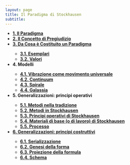 ```yaml
---
layout: page
title: Il Paradigma di Stockhausen
subtitle:
---
```


<div style="text-align:left;">
<ul>
  <li><a href="https://velitch.github.io/velitch/2021-11-02-01_00_il_paradigma/"><b>1. Il Paradigma</b></a></li>
  <li><a href="https://velitch.github.io/velitch/2021-11-02-02_00_il_concetto_di_pregiudizio/"><b>2. Il Concetto di Pregiudizio</b></a></li>
  <li><a href="https://velitch.github.io/velitch/2021-11-02-03_00_da_cosa_è_costituito_un_paradigma/"><b>3. Da Cosa è Costituito un Paradigma</b></a></li>
  <ul>
    <li><a href="https://velitch.github.io/velitch/2021-11-02-03_01_esemplari/"><b>3.1. Esemplari</b></a></li>
    <li><a href="https://velitch.github.io/velitch/2021-11-02-03_02_valori/"><b>3.2. Valori</b></a></li>
</ul>
  <li><b>4. Modelli</b></li>
  <ul>  
  <li><a href="https://velitch.github.io/velitch/2021-11-02-04_01_vibrazione_come_modello_universale/"><b>4.1. Vibrazione come movimento universale</b></a></li>
  <li><a href=https://velitch.github.io/velitch/2021-11-02-04_02_continuum/"><b>4.2. Continuum</b></a></li>
  <li><a href="https://velitch.github.io/velitch/2021-11-02-04_03_spirale/"><b>4.3. Spirale</b></a></li>
  <li><a href="https://velitch.github.io/velitch/2021-11-02-04_04_galassia/"><b>4.4. Galassia</b></a></li>
</ul>
  <li><b>5. Generalizzazioni: principi operativi</b></li>
  <ul>   
  <li><a href="https://velitch.github.io/velitch/2021-11-02-05_01_metodi_nella_tradizione/"><b>5.1. Metodi nella tradizione</b></a></li>   
  <li><a href="https://velitch.github.io/velitch/2021-11-02-05_02_metodi_in_stockhausen/"><b>5.2. Metodi in Stockhausen</b></a></li>
  <li><a href="https://velitch.github.io/velitch/2021-11-02-05_03_principi_operativi_di_stockhausen/"><b>5.3. Principi operativi di Stockhausen</b></a></li>
  <li><a href="https://velitch.github.io/velitch/2021-11-02-05_04_materiali_di_base_di_stockhausen/"><b>5.4. Materiali di base (o di lavoro) di Stockhausen</b></a></li>
  <li><a href="https://velitch.github.io/velitch/2021-11-02-05_05_processo/"><b>5.5. Processo</b></a></li>
</ul>
  <li><a href="https://velitch.github.io/velitch/2021-11-02-06_00_generalizzazioni_principi_costruttivi/"><b>6. Generalizzazioni: principi costruttivi</b></a></li>
  <ul>   
  <li><a href="https://velitch.github.io/velitch/2021-11-02-06_01_serializzazione/"><b>6.1. Serializzazione</b></a></li>
  <li><a href="https://velitch.github.io/velitch/2021-11-02-06_02_genesi_della_forma/"><b>6.2. Genesi della forma</b></a></li>  
  <li><a href="https://velitch.github.io/velitch/2021-11-02-06_03_proiezione_della_formula/"><b>6.3. Proiezione della formula</b></a></li>
  <li><a href="https://velitch.github.io/velitch/2021-11-02-06_04_schema/"><b>6.4. Schema</b></a></li>
</ul>
</ul>  
</div>
